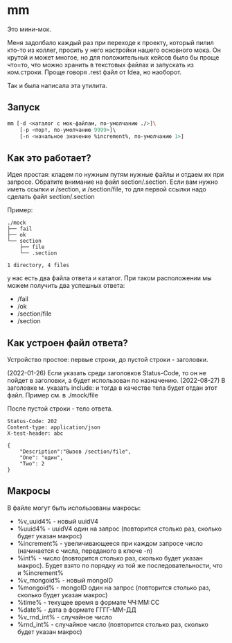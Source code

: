 # mm

Это мини-мок. 

Меня задолбало каждый раз при переходе к проекту, который пилил кто-то из коллег, просить у него настройки нашего основного мока. Он крутой и может многое, но для положительных кейсов было бы проще что=то, что можно хранить в текстовых файлах и запускать из ком.строки. Проще говоря .rest файл от Idea, но наоборот.

Так и была написала эта утилита.

## Запуск

```bash
mm [-d <каталог с мок-файлам, по-умолчанию ./>]\
    [-p <порт, по-умолчанию 9999>]\ 
    [-n <начальное значение %increment%, по-умолчанию 1>]
```

## Как это работает?

Идея простая: кладем по нужным путям нужные файлы и отдаем их при запросе. 
Обратите внимание на файл section/.section. Если вам нужно иметь ссылки и /section, и /section/file, то для первой ссылки надо сделать файл section/.section

Пример:

```
./mock
├── fail
├── ok
└── section
    ├── file
    └── .section

1 directory, 4 files
```

у нас есть два файла ответа и каталог. При таком расположении мы можем получить два успешных ответа:
- /fail
- /ok
- /section/file
- /section

## Как устроен файл ответа?

Устройство простое: первые строки, до пустой строки - заголовки.

(2022-01-26) Если указать среди заголовков Status-Code, то он не пойдет в заголовки, а будет использован по назначению.
(2022-08-27) В заголовке м. указать include: <filepath> и тогда в качестве тела будет отдан этот файл. Пример см. в ./mock/file

После пустой строки - тело ответа.

```
Status-Code: 202
Content-type: application/json
X-test-header: abc

{
	"Description":"Вызов /section/file",
	"One": "один",
	"Two": 2
}
```

## Макросы

В файле могут быть использованы макросы:

- %v_uuid4% - новый uuidV4
- %uuid4% - uuidV4 один на запрос (повторится столько раз, сколько будет указан макрос)
- %increment% - увеличивающееся при каждом запросе число (начинается с числа, переданого в ключе -n) 
- %int% - число (повторится столько раз, сколько будет указан макрос). Будет взято по порядку из той же последовательности, что и %increment% 
- %v_mongoid% - новый mongoID 
- %mongoid% - mongoID один на запрос (повторится столько раз, сколько будет указан макрос)
- %time% - текущее время в формате ЧЧ:ММ:СС
- %date% - дата в формате ГГГГ-ММ-ДД
- %v_rnd_int% - случайное число
- %rnd_int% - случайное число (повторится столько раз, сколько будет указан макрос)
